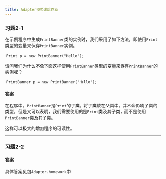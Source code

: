 ```yaml
---
title: Adapter模式课后作业
---
```


### 习题2-1

在示例程序中生成`PrintBanner`类的实例时，我们采用了如下方法，即使用`Print`类型的变量来保存`PrintBanner`实例。

​		`Print p = new PrintBanner("Hello");`

请问我们为什么不像下面这样使用`PrintBanner`类型的变量来保存`PrintBanner`的实例呢？

​		`PrintBanner p = new PrintBanner("Hello");`

#### 答案

在程序中，`PrintBanner`是`Print`的子类，将子类放在父类中，并不会影响子类的类型，但是又可以表明，我们需要使用的是`Print`类及其子类，而不是使用`PrintBanner`类及其子类。

这样可以极大的增加程序的可读性。

---

### 习题2-2

#### 答案

具体答案见包`Adapter.homework`中